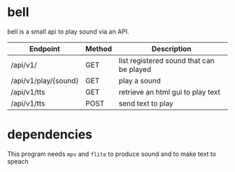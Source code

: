 # bell 
bell is a small api to play sound via an API. 

Endpoint|Method|Description
--|--|--
/api/v1/ | GET | list registered sound that can be played
/api/v1/play/{sound} | GET | play a sound
/api/v1/tts | GET | retrieve an html gui to play text
/api/v1/tts | POST | send text to play

# dependencies 
This program needs `mpv` and `flite` to produce sound and to make text to speach
